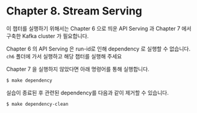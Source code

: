 # Chapter 8. Stream Serving

이 챕터를 실행하기 위해서는 Chapter 6 으로 띄운 API Serving 과 Chapter 7 에서 구축한 Kafka cluster 가 필요합니다.

Chapter 6 의 API Serving 은 run-id로 인해 dependency 로 실행할 수 없습니다. `ch6` 폴더에 가서 실행하고 해당 챕터를 실행해 주세요

Chapter 7 을 실행하지 않았다면 아래 명령어를 통해 실행합니다.

```bash
$ make dependency
```

실습이 종료된 후 관련된 dependency를 다음과 같이 제거할 수 있습니다.
```bash
$ make dependency-clean
```
